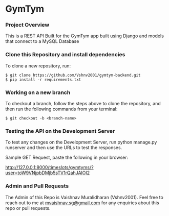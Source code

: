 # GymTym 

### Project Overview

This is a REST API Built for the GymTym app built using Django and models that connect to a MySQL Database

### Clone this Repository and install dependencies

To clone a new repository, run:

```
$ git clone https://github.com/Vshnv2001/gymtym-backend.git
$ pip install -r requirements.txt
```

### Working on a new branch

To checkout a branch, follow the steps above to clone the repository, and then run the following commands from your terminal:

```
$ git checkout -b <branch-name>
```

### Testing the API on the Development Server

To test any changes on the Development Server, run python manage.py runserver and then use the URLs to test the responses.

Sample GET Request, paste the following in your browser:

http://127.0.0.1:8000/timeslots/gymtyms/?user=toW9VNjpbDMjb5sTV1rQahJAlOI2

### Admin and Pull Requests

The Admin of this Repo is Vaishnav Muralidharan (Vshnv2001). Feel free to reach out to me at mvaishnav.sg@gmail.com for any enquiries about this repo or pull requests.
